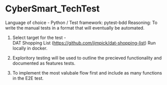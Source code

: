 # CyberSmart_TechTest
Language of choice - Python / Test framework: pytest-bdd
Reasoning: 
     To write the manual tests in a format that will eventually be automated.


1. Select target for the test  -  
   DAT Shopping List (https://github.com/jimpick/dat-shopping-list) Run locally in docker.

2. Exploritory testing will be used to outline the precieved functionality and documented 
   as features tests.

3. To implement the most valubale flow first and include as many functions in the E2E test.

